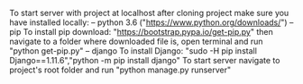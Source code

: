 To start server with project at localhost after cloning project make sure you have installed locally:
– python 3.6 ("https://www.python.org/downloads/")
– pip
To install pip download: "https://bootstrap.pypa.io/get-pip.py" then navigate to a folder where downloaded file is, open terminal and run "python get-pip.py"
– django
To install Django: "sudo -H pip install Django==1.11.6","python -m pip install django"
To start server navigate to project's root folder and run "python manage.py runserver"

